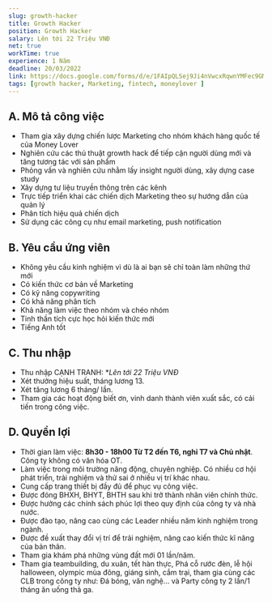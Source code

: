 ```yaml
---
slug: growth-hacker
title: Growth Hacker
position: Growth Hacker
salary: Lên tới 22 Triệu VNĐ
net: true
workTime: true
experience: 1 Năm
deadline: 20/03/2022
link: https://docs.google.com/forms/d/e/1FAIpQLSej9Ji4nVwcxRqwnYMFec9GMv3uYOpMD2vaskgfbVI4z3UjAA/viewform?usp=pp_url&entry.118037241=Growth+Hacker
tags: [growth hacker, Marketing, fintech, moneylover ]
---
```


## A. Mô tả công việc
- Tham gia xây dựng chiến lược Marketing cho nhóm khách hàng quốc tế của Money Lover
- Nghiên cứu các thủ thuật growth hack để tiếp cận người dùng mới và tăng tương tác với sản phẩm
- Phỏng vấn và nghiên cứu nhằm lấy insight người dùng, xây dựng case study
- Xây dựng tư liệu truyền thông trên các kênh
- Trực tiếp triển khai các chiến dịch Marketing theo sự hướng dẫn của quản lý
- Phân tích hiệu quả chiến dịch
- Sử dụng các công cụ như email marketing, push notification


## B. Yêu cầu ứng viên
- Không yêu cầu kinh nghiệm vì dù là ai bạn sẽ chỉ toàn làm những thứ mới
- Có kiến thức cơ bản về Marketing
- Có kỹ năng copywriting
- Có khả năng phân tích
- Khả năng làm việc theo nhóm và chéo nhóm
- Tinh thần tích cực học hỏi kiến thức mới
- Tiếng Anh tốt

## C. Thu nhập
- Thu nhập CẠNH TRANH: **Lên tới 22 Triệu VNĐ*
- Xét thưởng hiệu suất, tháng lương 13.
- Xét tăng lương 6 tháng/ lần.
- Tham gia các hoạt động biết ơn, vinh danh thành viên xuất sắc, có cải tiến trong công việc.

## D. Quyền lợi
- Thời gian làm việc: **8h30 - 18h00 Từ T2 đến T6, nghỉ T7 và Chủ nhật**. Công ty không có văn hóa OT.
- Làm việc trong môi trường năng động, chuyên nghiệp. Có nhiều cơ hội phát triển, trải nghiệm và thử sai ở nhiều vị trí khác nhau.
- Cung cấp trang thiết bị đầy đủ để phục vụ công việc.
- Được đóng BHXH, BHYT, BHTH sau khi trở thành nhân viên chính thức.
- Được hưởng các chính sách phúc lợi theo quy định của công ty và nhà nước.
- Được đào tạo, nâng cao cùng các Leader nhiều năm kinh nghiệm trong ngành.
- Được đề xuất thay đổi vị trí để trải nghiệm, nâng cao kiến thức kĩ năng của bản thân.
- Tham gia khám phá những vùng đất mới 01 lần/năm.
- Tham gia teambuilding, du xuân, tết hàn thực, Phá cỗ rước đèn, lễ hội halloween, olympic mùa đông, giáng sinh, cắm trại, tham gia cùng các CLB trong công ty như: Đá bóng, văn nghệ… và Party công ty 2 lần/1 tháng ăn uống thả ga.


